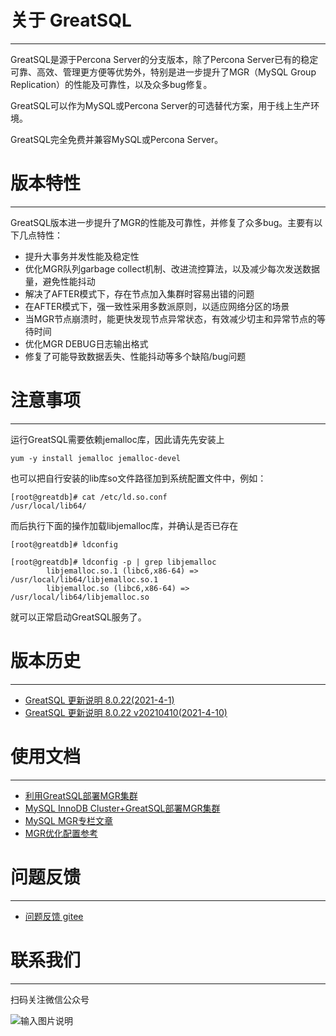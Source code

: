 # 关于 GreatSQL
--- 

GreatSQL是源于Percona Server的分支版本，除了Percona Server已有的稳定可靠、高效、管理更方便等优势外，特别是进一步提升了MGR（MySQL Group Replication）的性能及可靠性，以及众多bug修复。

GreatSQL可以作为MySQL或Percona Server的可选替代方案，用于线上生产环境。

GreatSQL完全免费并兼容MySQL或Percona Server。


# 版本特性
---
GreatSQL版本进一步提升了MGR的性能及可靠性，并修复了众多bug。主要有以下几点特性：

- 提升大事务并发性能及稳定性
- 优化MGR队列garbage collect机制、改进流控算法，以及减少每次发送数据量，避免性能抖动
- 解决了AFTER模式下，存在节点加入集群时容易出错的问题
- 在AFTER模式下，强一致性采用多数派原则，以适应网络分区的场景
- 当MGR节点崩溃时，能更快发现节点异常状态，有效减少切主和异常节点的等待时间
- 优化MGR DEBUG日志输出格式
- 修复了可能导致数据丢失、性能抖动等多个缺陷/bug问题

# 注意事项
---
运行GreatSQL需要依赖jemalloc库，因此请先先安装上
```
yum -y install jemalloc jemalloc-devel
```
也可以把自行安装的lib库so文件路径加到系统配置文件中，例如：
```
[root@greatdb]# cat /etc/ld.so.conf
/usr/local/lib64/
```
而后执行下面的操作加载libjemalloc库，并确认是否已存在
```
[root@greatdb]# ldconfig

[root@greatdb]# ldconfig -p | grep libjemalloc
        libjemalloc.so.1 (libc6,x86-64) => /usr/local/lib64/libjemalloc.so.1
        libjemalloc.so (libc6,x86-64) => /usr/local/lib64/libjemalloc.so
```
就可以正常启动GreatSQL服务了。


# 版本历史
---
- [GreatSQL 更新说明 8.0.22(2021-4-1)](https://gitee.com/GreatSQL/GreatSQL/blob/master/relnotes/changes-greatsql-8-0-22.md)
- [GreatSQL 更新说明 8.0.22 v20210410(2021-4-10)](https://gitee.com/GreatSQL/GreatSQL/blob/master/relnotes/changes-greatsql-8-0-22-v20210410.md)



# 使用文档
---
- [利用GreatSQL部署MGR集群](https://gitee.com/GreatSQL/GreatSQL/wikis/%E5%88%A9%E7%94%A8GreatSQL%E9%83%A8%E7%BD%B2MGR%E9%9B%86%E7%BE%A4%EF%BC%8C%E5%B9%B6%E5%AE%8C%E6%88%90%E6%B7%BB%E5%8A%A0%E6%96%B0%E8%8A%82%E7%82%B9%20%E3%80%81%E6%BB%9A%E5%8A%A8%E5%8D%87%E7%BA%A7%E3%80%81%E5%88%87%E4%B8%BB?sort_id=4163523)
- [MySQL InnoDB Cluster+GreatSQL部署MGR集群](https://gitee.com/GreatSQL/GreatSQL/wikis/MySQL%20InnoDB%20Cluster+GreatSQL%E5%BF%AB%E9%80%9F%E9%83%A8%E7%BD%B2MGR%E9%9B%86%E7%BE%A4%EF%BC%8C%E5%B9%B6%E5%AE%9E%E7%8E%B0%E8%AF%BB%E5%86%99%E5%88%86%E7%A6%BB%E5%92%8C%E6%95%85%E9%9A%9C%E8%87%AA%E5%8A%A8%E8%BD%AC%E7%A7%BB?sort_id=4163532)
- [MySQL MGR专栏文章](https://mp.weixin.qq.com/mp/homepage?__biz=MjM5NzAzMTY4NQ==&hid=16&sn=9d3d21966d850dcf158e5b676d9060ed&scene=18#wechat_redirect)
- [MGR优化配置参考](https://gitee.com/GreatSQL/GreatSQL/wikis/MGR%E6%9C%80%E4%BD%B3%E9%85%8D%E7%BD%AE%E5%8F%82%E8%80%83?sort_id=4163506)


# 问题反馈
---
- [问题反馈 gitee](https://gitee.com/GreatSQL/GreatSQL/issues)


# 联系我们
---

扫码关注微信公众号

![输入图片说明](https://images.gitee.com/uploads/images/2021/0322/093319_38b5ef38_8779455.jpeg "greatdb微信公众号二维码.jpg")
